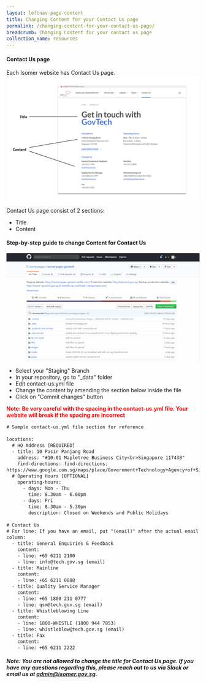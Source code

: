 ```yaml
---
layout: leftnav-page-content
title: Changing Content for your Contact Us page
permalink: /changing-content-for-your-contact-us-page/
breadcrumb: Changing Content for your contact us page
collection_name: resources
---
```


#### **Contact Us page**
Each Isomer website has Contact Us page.
![Changing Content of Your Homepage](/images/resources/contact-us.png)

Contact Us page consist of 2 sections:
- Title
- Content

#### **Step-by-step guide to change Content for Contact Us**
![Changing Content of Your Homepage](/images/resources/changing-content-of-your-contact-us-page.gif)

* Select your "Staging" Branch
* In your repository, go to "_data" folder
* Edit contact-us.yml file
* Change the content by amending the section below inside the file
* Click on "Commit changes" button

<font color="red"><b>Note: Be very careful with the spacing in the contact-us.yml file. Your website will break if the spacing are incorrect</b></font>
```
# Sample contact-us.yml file section for reference

locations:
  # HQ Address [REQUIRED]
  - title: 10 Pasir Panjang Road
    address: "#10-01 Mapletree Business City<br>Singapore 117438"
    find-directions: find-directions: https://www.google.com.sg/maps/place/Government+Technology+Agency+of+Singapore/
  # Operating Hours [OPTIONAL]
    operating-hours:
      - days: Mon - Thu
        time: 8.30am - 6.00pm
      - days: Fri
        time: 8.30am - 5.30pm
        description: Closed on Weekends and Public Holidays

# Contact Us
# For line: If you have an email, put "(email)" after the actual email
column:
  - title: General Enquiries & Feedback
    content:
    - line: +65 6211 2100
    - line: info@tech.gov.sg (email)
  - title: Mainline
    content:
    - line: +65 6211 0888
  - title: Quality Service Manager
    content:
    - line: +65 1800 211 0777
    - line: qsm@tech.gov.sg (email)
  - title: Whistleblowing Line
    content:
    - line: 1800-WHISTLE (1800 944 7853)
    - line: whistleblow@tech.gov.sg (email)
  - title: Fax
    content:
    - line: +65 6211 2222

```

##### Note: You are not allowed to change the title for Contact Us page. If you have any questions regarding this, please reach out to us via Slack or email us at admin@isomer.gov.sg.
